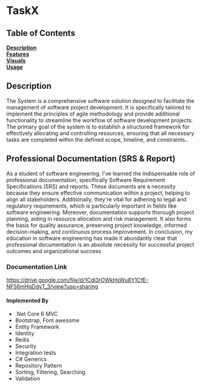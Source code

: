 # TaskX

## Table of Contents

**[Description](#Description)**<br>
**[Features](#Features)**<br>
**[Visuals](#Visuals)**<br>
**[Usage](#Usage)**<br>


## Description
The System is a comprehensive software solution designed to facilitate the management of software
project development. It is specifically tailored to implement the principles of agile methodology and
provide additional functionality to streamline the workflow of software development projects. The
primary goal of the system is to establish a structured framework for effectively allocating and controlling
resources, ensuring that all necessary tasks are completed within the defined scope, timeline, and
constraints..

## Professional Documentation (SRS & Report)
As a student of software engineering, I've learned the indispensable role of professional documentation, specifically Software Requirement Specifications (SRS) and reports. These documents are a necessity because they ensure effective communication within a project, helping to align all stakeholders. Additionally, they're vital for adhering to legal and regulatory requirements, which is particularly important in fields like software engineering. Moreover, documentation supports thorough project planning, aiding in resource allocation and risk management. It also forms the basis for quality assurance, preserving project knowledge, informed decision-making, and continuous process improvement. In conclusion, my education in software engineering has made it abundantly clear that professional documentation is an absolute necessity for successful project outcomes and organizational success

### Documentation Link 
https://drive.google.com/file/d/1Cdj3rOWkHsWu8Y1CfE-NF56mHqDdyT_3/view?usp=sharing
#### Implemented By

- .Net Core 6 MVC
- Bootstrap, Font awesome
- Entity Framework
- Identity
- Redis
- Security
- Integration tests
- C# Generics
- Repository Pattern
- Sorting, Filtering, Searching 
- Validation

